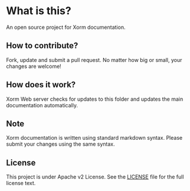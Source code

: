 # What is this?

An open source project for Xorm documentation.

## How to contribute?

Fork, update and submit a pull request. No matter how big or small, your changes are welcome!

## How does it work?

Xorm Web server checks for updates to this folder and updates the main documentation automatically.

## Note

Xorm documentation is written using standard markdown syntax. Please submit your changes using the same syntax.

## License

This project is under Apache v2 License. See the [LICENSE](LICENSE) file for the full license text.